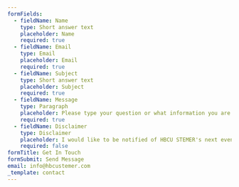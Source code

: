 ```yaml
---
formFields:
  - fieldName: Name
    type: Short answer text
    placeholder: Name
    required: true
  - fieldName: Email
    type: Email
    placeholder: Email
    required: true
  - fieldName: Subject
    type: Short answer text
    placeholder: Subject
    required: true
  - fieldName: Message
    type: Paragraph
    placeholder: Please type your question or what information you are interested in.
    required: true
  - fieldName: Disclaimer
    type: Disclaimer
    placeholder: I would like to be notified of HBCU STEMER's next event.
    required: false
formTitle: Get In Touch
formSubmit: Send Message
email: info@hbcustemer.com
_template: contact
---
```




